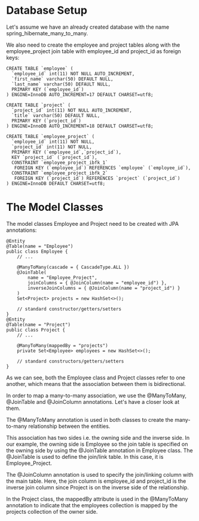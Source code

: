#  Database Setup

Let's assume we have an already created database with the name spring_hibernate_many_to_many.



We also need to create the employee and project tables along with the employee_project join table with employee_id and project_id as foreign keys:
```
CREATE TABLE `employee` (
  `employee_id` int(11) NOT NULL AUTO_INCREMENT,
  `first_name` varchar(50) DEFAULT NULL,
  `last_name` varchar(50) DEFAULT NULL,
  PRIMARY KEY (`employee_id`)
) ENGINE=InnoDB AUTO_INCREMENT=17 DEFAULT CHARSET=utf8;

CREATE TABLE `project` (
  `project_id` int(11) NOT NULL AUTO_INCREMENT,
  `title` varchar(50) DEFAULT NULL,
  PRIMARY KEY (`project_id`)
) ENGINE=InnoDB AUTO_INCREMENT=18 DEFAULT CHARSET=utf8;

CREATE TABLE `employee_project` (
  `employee_id` int(11) NOT NULL,
  `project_id` int(11) NOT NULL,
  PRIMARY KEY (`employee_id`,`project_id`),
  KEY `project_id` (`project_id`),
  CONSTRAINT `employee_project_ibfk_1` 
   FOREIGN KEY (`employee_id`) REFERENCES `employee` (`employee_id`),
  CONSTRAINT `employee_project_ibfk_2` 
   FOREIGN KEY (`project_id`) REFERENCES `project` (`project_id`)
) ENGINE=InnoDB DEFAULT CHARSET=utf8;
```
# The Model Classes
The model classes Employee and Project need to be created with JPA annotations:
```
@Entity
@Table(name = "Employee")
public class Employee { 
    // ...
 
    @ManyToMany(cascade = { CascadeType.ALL })
    @JoinTable(
        name = "Employee_Project", 
        joinColumns = { @JoinColumn(name = "employee_id") }, 
        inverseJoinColumns = { @JoinColumn(name = "project_id") }
    )
    Set<Project> projects = new HashSet<>();
   
    // standard constructor/getters/setters
}
@Entity
@Table(name = "Project")
public class Project {    
    // ...  
 
    @ManyToMany(mappedBy = "projects")
    private Set<Employee> employees = new HashSet<>();
    
    // standard constructors/getters/setters   
}
```
As we can see, both the Employee class and Project classes refer to one another, which means that the association between them is bidirectional.

In order to map a many-to-many association, we use the @ManyToMany, @JoinTable and @JoinColumn annotations. Let's have a closer look at them.



The @ManyToMany annotation is used in both classes to create the many-to-many relationship between the entities.

This association has two sides i.e. the owning side and the inverse side. In our example, the owning side is Employee so the join table is specified on the owning side by using the @JoinTable annotation in Employee class. The @JoinTable is used to define the join/link table. In this case, it is Employee_Project.

The @JoinColumn annotation is used to specify the join/linking column with the main table. Here, the join column is employee_id and project_id is the inverse join column since Project is on the inverse side of the relationship.

In the Project class, the mappedBy attribute is used in the @ManyToMany annotation to indicate that the employees collection is mapped by the projects collection of the owner side.